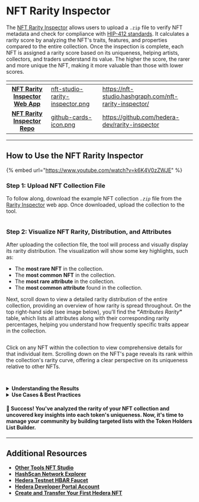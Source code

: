 # NFT Rarity Inspector

The [NFT Rarity Inspector](https://nft-studio.hashgraph.com/nft-rarity-inspector/) allows users to upload a `.zip` file to verify NFT metadata and check for compliance with [HIP-412 standards](https://hips.hedera.com/hip/hip-412). It calculates a rarity score by analyzing the NFT's traits, features, and properties compared to the entire collection. Once the inspection is complete, each NFT is assigned a rarity score based on its uniqueness, helping artists, collectors, and traders understand its value. The higher the score, the rarer and more unique the NFT, making it more valuable than those with lower scores.

<table data-card-size="large" data-view="cards"><thead><tr><th align="center"></th><th data-hidden data-card-cover data-type="files"></th><th data-hidden data-card-target data-type="content-ref"></th></tr></thead><tbody><tr><td align="center"><a href="https://nft-studio.hashgraph.com/nft-rarity-inspector/"><strong>NFT Rarity Inspector Web App</strong></a></td><td><a href="../../.gitbook/assets/nft-studio-rarity-inspector.png">nft-studio-rarity-inspector.png</a></td><td><a href="https://nft-studio.hashgraph.com/nft-rarity-inspector/">https://nft-studio.hashgraph.com/nft-rarity-inspector/</a></td></tr><tr><td align="center"><a href="https://github.com/hedera-dev/nft-rarity-inspector"><strong>NFT Rarity Inspector Repo</strong></a></td><td><a href="../../.gitbook/assets/github-cards-icon.png">github-cards-icon.png</a></td><td><a href="https://github.com/hedera-dev/rarity-inspector">https://github.com/hedera-dev/rarity-inspector</a></td></tr></tbody></table>

***

## How to Use the NFT Rarity Inspector

{% embed url="https://www.youtube.com/watch?v=k6K4V0zZWJE" %}

### Step 1: Upload NFT Collection File

To follow along, download the example NFT collection _`.zip`_ file from the [Rarity Inspector](https://www.nfttoolkit.app/nft-rarity-inspector/) web app. Once downloaded, upload the collection to the tool.

<figure><img src="../../.gitbook/assets/nft-studio-rarity-inspector-upload.png" alt=""><figcaption></figcaption></figure>

### Step 2: Visualize NFT Rarity, Distribution, and Attributes

After uploading the collection file, the tool will process and visually display its rarity distribution. The visualization will show some key highlights, such as:

* The **most rare NFT** in the collection.
* The **most common** **NFT** in the collection.
* The **most rare attribute** in the collection.
* The **most common attribute** found in the collection.

Next, scroll down to view a detailed rarity distribution of the entire collection, providing an overview of how rarity is spread throughout. On the top right-hand side (see image below), you’ll find the **“**_Attributes Rarity_**”** table, which lists all attributes along with their corresponding rarity percentages, helping you understand how frequently specific traits appear in the collection.

<figure><img src="../../.gitbook/assets/nft-studio-rarity-inspector-distribution.png" alt=""><figcaption></figcaption></figure>

Click on any NFT within the collection to view comprehensive details for that individual item. Scrolling down on the NFT's page reveals its rank within the collection's rarity curve, offering a clear perspective on its uniqueness relative to other NFTs.

<div><figure><img src="../../.gitbook/assets/nft-studio-rarity-inspector-details.png" alt=""><figcaption></figcaption></figure> <figure><img src="../../.gitbook/assets/nft-studio-rarity-inspector-details-2.png" alt=""><figcaption></figcaption></figure></div>

<details>

<summary><strong>Understanding the Results</strong></summary>

The rarity score generated by the NFT Rarity Inspector provides valuable insights into an NFT's relative uniqueness and potential value. Here's how to interpret the results:

* The score typically ranges across a scale, where a higher score indicates a rarer NFT. The value of the score is relative to other NFTs within the same collection.
* Each NFT is also ranked within the entire collection based on its score, giving you an idea of how unique a particular NFT is compared to others.
* The tool offers a detailed breakdown of each attribute and its rarity percentage within the collection. For example, if only 5% of NFTs share a specific trait, that trait significantly boosts the NFT’s rarity score.

By understanding the rarity score and the associated ranking, you can make informed decisions about the value of each NFT within the collection.

</details>

<details>

<summary><strong>Use Cases &#x26; Best Practices</strong></summary>

The NFT Rarity Inspector is designed to support various stages of your NFT project, from development to sale. Here are some practical ways to use the tool:

* Use the inspector before minting to ensure a balanced distribution of traits and accurately represent any "rare" items in your collection.
* Sellers can use the rarity scores to price their NFTs more effectively, highlighting rare traits to potential buyers and setting competitive prices based on uniqueness.
* Buyers and collectors can analyze rarity scores to make informed purchasing decisions, selecting NFTs that are more rare and potentially have greater resale value.
* Share the rarity distribution with your community to enhance transparency and generate excitement about your collection's unique aspects.

**Best Practices**

* Ensure traits are named consistently across all NFTs in your collection for accurate analysis.
* Run the tool periodically as your collection evolves or new items are added to keep rarity information current.
* Include all relevant attributes and properties in your metadata to ensure a thorough analysis and accurate rarity score.

</details>

#### 🎉 Success! You've analyzed the rarity of your NFT collection and uncovered key insights into each token's uniqueness. Now, it's time to manage your community by building targeted lists with the Token Holders List Builder.

***

## Additional Resources

* [**Other Tools NFT Studio**](https://nft-studio.hashgraph.com/)
* [**HashScan Network Explorer**](https://hashscan.io/)
* [**Hedera Testnet HBAR Faucet**](https://portal.hedera.com/faucet)
* [**Hedera Developer Portal Account**](https://portal.hedera.com/)
* [**Create and Transfer Your First Hedera NFT**](../../readme/tutorials/token/create-and-transfer-your-first-nft.md)
